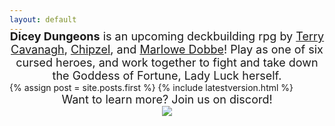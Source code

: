 ```yaml
---
layout: default
---
```


<div style="text-align:center; font-size: large; margin-top: -4%;"><span style="font-weight: bold;">Dicey Dungeons</span> is an upcoming deckbuilding rpg by <a href="http://www.distractionware.com">Terry Cavanagh</a>, <a href="http://www.chipzel.co.uk">Chipzel</a>, and <a href="http://marlowe.dobbe.com/">Marlowe Dobbe</a>! Play as one of six cursed heroes, and work together to fight and take down the Goddess of Fortune, Lady Luck herself.</div>

<div class="blog-index">  
  {% assign post = site.posts.first %}
  {% include latestversion.html %}
</div>

<div style="text-align:center; font-size: large;">Want to learn more? Join us on discord!</div>
<div style="text-align:center; font-size: large;"><a href="https://discord.gg/Nz6U5XF"><img src="assets/images/dicecord.png"></a></div>

